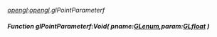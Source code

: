 _[opengl](../../modules/opengl/opengl-module.md):[opengl](../../modules/opengl/opengl-module.md).glPointParameterf_
##### Function glPointParameterf:Void( pname:[GLenum](../../modules/opengl/opengl-glenum.md),param:[GLfloat](../../modules/opengl/opengl-glfloat.md) )
